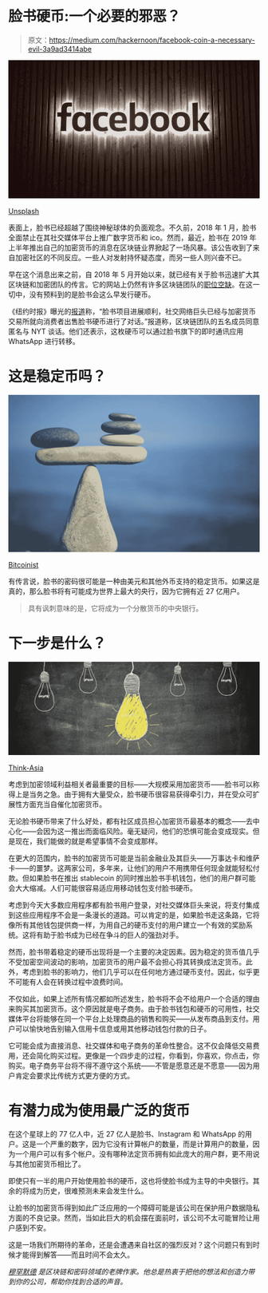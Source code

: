 # 脸书硬币:一个必要的邪恶？

> 原文：<https://medium.com/hackernoon/facebook-coin-a-necessary-evil-3a9ad3414abe>

![](img/8937b7edc60763e0faee29fcc3dcf18e.png)

[Unsplash](https://unsplash.com/photos/AGqzy-Uj3s4)

表面上，脸书已经超越了围绕神秘球体的负面观念。不久前，2018 年 1 月，脸书全面禁止在其社交媒体平台上推广数字货币和 ico。然而，最近，脸书在 2019 年上半年推出自己的加密货币的消息在区块链业界掀起了一场风暴。该公告收到了来自加密社区的不同反应。一些人对发射持怀疑态度，而另一些人则兴奋不已。

早在这个消息出来之前，自 2018 年 5 月开始以来，就已经有关于脸书迅速扩大其区块链和加密团队的传言。它的网站上仍然有许多区块链团队的[职位空缺](https://www.facebook.com/careers/jobs/?q=blockchain&page=1)。在这一切中，没有预料到的是脸书会这么早发行硬币。

《纽约时报》曝光的[报道](https://www.nytimes.com/2019/02/28/technology/cryptocurrency-facebook-telegram.html)称，“脸书项目进展顺利，社交网络巨头已经与加密货币交易所就向消费者出售脸书硬币进行了对话。”报道称，区块链团队的五名成员同意匿名与 NYT 谈话。他们还表示，这枚硬币可以通过脸书旗下的即时通讯应用 WhatsApp 进行转移。

# 这是稳定币吗？

![](img/7f567a316a01aef0b8d793f915f0248a.png)

[Bitcoinist](https://bitcoinist.com/stablecoin-analysis-panacea-to-crypto-volatility-or-disaster-waiting-to-happen/)

有传言说，脸书的密码很可能是一种由美元和其他外币支持的稳定货币。如果这是真的，那么脸书将有可能成为世界上最大的央行，因为它拥有近 27 亿用户。

> 具有讽刺意味的是，它将成为一个分散货币的中央银行。

# 下一步是什么？

![](img/04cd4f7a6d1b55af61c62ba767eb959a.png)

[Think-Asia](https://think-asia.org/)

考虑到加密领域利益相关者最重要的目标——大规模采用加密货币——脸书可以称得上是当务之急。由于拥有大量受众，脸书硬币很容易获得牵引力，并在受众可扩展性方面充当自催化加密货币。

无论脸书硬币带来了什么好处，都有社区成员担心加密货币最基本的概念——去中心化——会因为这一推出而面临风险。毫无疑问，他们的恐惧可能会变成现实。但是现在，我们能做的就是希望事情不会变成那样。

在更大的范围内，脸书的加密货币可能是当前金融业及其巨头——万事达卡和维萨卡——的噩梦。这两家公司，多年来，让他们的用户不用携带任何现金就能轻松付款。但如果脸书在推出 stablecoin 的同时推出脸书手机钱包，他们的用户群可能会大大缩减。人们可能很容易适应用移动钱包支付脸书硬币。

考虑到今天大多数应用程序都有脸书用户登录，对社交媒体巨头来说，将支付集成到这些应用程序不会是一条漫长的道路。可以肯定的是，如果脸书走这条路，它将像所有其他钱包提供商一样，为用自己的硬币支付的用户建立一个有效的奖励系统。这将有助于脸书成为已经在争斗的巨人的强劲对手。

然而，脸书带着稳定的硬币出现将是一个主要的决定因素。因为稳定的货币值几乎不受加密空间波动的影响，加密货币的用户最不会担心将其转换成法定货币。此外，考虑到脸书的影响力，他们几乎可以在任何地方通过硬币支付。因此，似乎更不可能有人会在转换过程中浪费时间。

不仅如此，如果上述所有情况都如所述发生，脸书将不会不给用户一个合适的理由来购买其加密货币。这个原因就是电子商务。由于脸书钱包和硬币的可用性，社交媒体平台将能够在同一个平台上处理商品的销售和购买——从发布商品到支付。用户可以愉快地告别输入信用卡信息或用其他移动钱包付款的日子。

它可能会成为直接消息、社交媒体和电子商务的革命性整合。这不仅会降低交易费用，还会简化购买过程。更像是一个四步走的过程，你看到，你喜欢，你点击，你购买。电子商务平台将不得不遵守这个系统——不管是愿意还是不愿意——因为用户肯定会要求比传统方式更方便的方式。

# 有潜力成为使用最广泛的货币

在这个星球上的 77 亿人中，近 27 亿人是脸书、Instagram 和 WhatsApp 的用户。这是一个严重的数字，因为它没有计算帐户的数量，而是计算用户的数量，因为一个用户可以有多个帐户。没有哪种法定货币拥有如此庞大的用户群，更不用说与其他加密货币相比了。

即使只有一半的用户开始使用脸书的硬币，这也将使脸书成为主导的中央银行。其余的将成为历史，很难预测未来会发生什么。

让脸书的加密货币得到如此广泛应用的一个障碍可能是该公司在保护用户数据隐私方面的不良记录。然而，当如此巨大的机会摆在面前时，该公司不太可能冒险让用户感到不安。

这是一场我们所期待的革命，还是会遭遇来自社区的强烈反对？这个问题只有到时候才能得到解答——而且时间不会太久。

[*穆罕默德*](https://www.mohammadmusharraf.com/) *是区块链和密码领域的老牌作家。他总是热衷于把他的想法和创造力带到你的公司，帮助你找到合适的声音。*